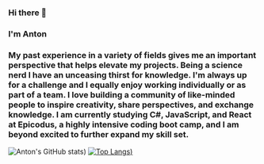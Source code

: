 ### Hi there 👋
### I'm Anton
### My past experience in a variety of fields gives me an important perspective that helps elevate my projects. Being a science nerd I have an unceasing thirst for knowledge. I'm always up for a challenge and I equally enjoy working individually or as part of a team. I love building a community of like-minded people to inspire creativity, share perspectives, and exchange knowledge. I am currently studying C#, JavaScript, and React at Epicodus, a highly intensive coding boot camp, and I am beyond excited to further expand my skill set.
![Anton's GitHub stats](https://github-readme-stats.vercel.app/api?username=anton3ch&show_icons=true&bg_color=30,e96443,904e95&title_color=fff&text_color=fff))
[![Top Langs](https://github-readme-stats.vercel.app/api/top-langs/?username=anton3ch&layout=compact&bg_color=30,e96443,904e95&title_color=fff&text_color=fff))](https://github.com/anton3ch/github-readme-stats)
<!--
**anton3ch/anton3ch** is a ✨ _special_ ✨ repository because its `README.md` (this file) appears on your GitHub profile.

Here are some ideas to get you started:

- 🔭 I’m currently working on ...
- 🌱 I’m currently learning ...
- 👯 I’m looking to collaborate on ...
- 🤔 I’m looking for help with ...
- 💬 Ask me about ...
- 📫 How to reach me: ...
- 😄 Pronouns: ...
- ⚡ Fun fact: ...
-->
